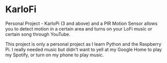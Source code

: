 # KarloFi
Personal Project - KarloPi (3 and above) and a PIR Motion Sensor allows you to detect motion in a certain area and turns on your LoFi music or certain song through YouTube.


This project is only a personal project as I learn Python and the Raspberry Pi. I really needed music but didn't want to yell at my Google Home to play my Spotify, or turn on my phone to play music.
